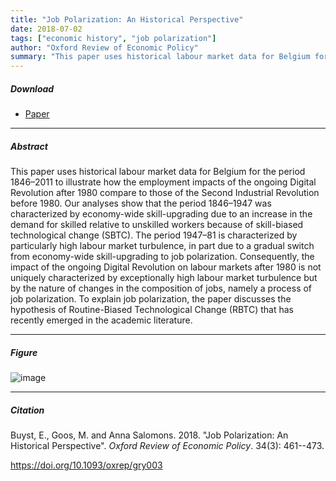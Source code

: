 ```yaml
---
title: "Job Polarization: An Historical Perspective" 
date: 2018-07-02
tags: ["economic history", "job polarization"]
author: "Oxford Review of Economic Policy"
summary: "This paper uses historical labour market data for Belgium for the period 1846–2011 to illustrate how the employment impacts of the ongoing Digital Revolution after 1980 compare to those of the Second Industrial Revolution before 1980. In particular, it shows that labour markets after 1980 are not uniquely characterized by exceptionally high labour market turbulence but by the nature of changes in the composition of jobs, namely a process of job polarization."
---
```


##### Download

+ [Paper](/9.pdf)
---

##### Abstract

This paper uses historical labour market data for Belgium for the period 1846–2011 to illustrate how the employment impacts of the ongoing Digital Revolution after 1980 compare to those of the Second Industrial Revolution before 1980. Our analyses show that the period 1846–1947 was characterized by economy-wide skill-upgrading due to an increase in the demand for skilled relative to unskilled workers because of skill-biased technological change (SBTC). The period 1947–81 is characterized by particularly high labour market turbulence, in part due to a gradual switch from economy-wide skill-upgrading to job polarization. Consequently, the impact of the ongoing Digital Revolution on labour markets after 1980 is not uniquely characterized by exceptionally high labour market turbulence but by the nature of changes in the composition of jobs, namely a process of job polarization. To explain job polarization, the paper discusses the hypothesis of Routine-Biased Technological Change (RBTC) that has recently emerged in the academic literature.

---
##### Figure  

![image](/9-figure.png#center)

---

##### Citation

Buyst, E., Goos, M. and Anna Salomons. 2018. "Job Polarization: An Historical Perspective". *Oxford Review of Economic Policy*. 34(3): 461--473. 

https://doi.org/10.1093/oxrep/gry003

